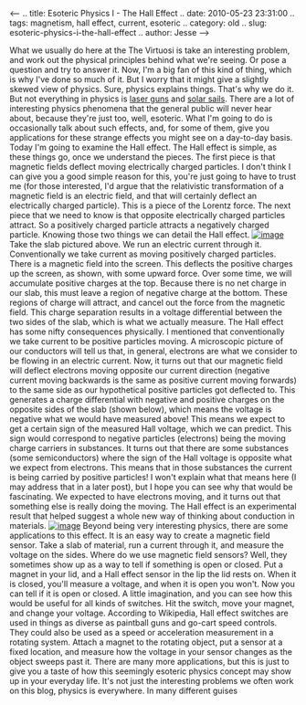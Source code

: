<--
.. title: Esoteric Physics I - The Hall Effect
.. date: 2010-05-23 23:31:00
.. tags: magnetism, hall effect, current, esoteric
.. category: old
.. slug: esoteric-physics-i-the-hall-effect
.. author: Jesse
-->


What we usually do here at the The Virtuosi is take an interesting
problem, and work out the physical principles behind what we're seeing.
Or pose a question and try to answer it. Now, I'm a big fan of this kind
of thing, which is why I've done so much of it. But I worry that it
might give a slightly skewed view of physics. Sure, physics explains
things. That's why we do it. But not everything in physics is [laser
guns](http://thevirtuosi.blogspot.com/2010/04/laser-gun-recoil-follow-up.html)
and [solar
sails](http://thevirtuosi.blogspot.com/2010/05/solar-sails-i.html).
There are a lot of interesting physics phenomena that the general public
will never hear about, because they're just too, well, esoteric. What
I'm going to do is occasionally talk about such effects, and, for some
of them, give you applications for these strange effects you might see
on a day-to-day basis. Today I'm going to examine the Hall effect. The
Hall effect is simple, as these things go, once we understand the
pieces. The first piece is that magnetic fields deflect moving
electrically charged particles. I don't think I can give you a good
simple reason for this, you're just going to have to trust me (for those
interested, I'd argue that the relativistic transformation of a magnetic
field is an electric field, and that will certainly deflect an
electrically charged particle). This is a piece of the Lorentz force.
The next piece that we need to know is that opposite electrically
charged particles attract. So a positively charged particle attracts a
negatively charged particle. Knowing those two things we can detail the
Hall effect.
[![image](http://4.bp.blogspot.com/_SYZpxZOlcb0/S_nxJSw3bQI/AAAAAAAAABU/Mi2_jDtskus/s320/Hall+effect+pos.JPG)](http://4.bp.blogspot.com/_SYZpxZOlcb0/S_nxJSw3bQI/AAAAAAAAABU/Mi2_jDtskus/s1600/Hall+effect+pos.JPG)
Take the slab pictured above. We run an electric current through it.
Conventionally we take current as moving positively charged particles.
There is a magnetic field into the screen. This deflects the positive
charges up the screen, as shown, with some upward force. Over some time,
we will accumulate positive charges at the top. Because there is no net
charge in our slab, this must leave a region of negative charge at the
bottom. These regions of charge will attract, and cancel out the force
from the magnetic field. This charge separation results in a voltage
differential between the two sides of the slab, which is what we
actually measure. The Hall effect has some nifty consequences
physically. I mentioned that conventionally we take current to be
positive particles moving. A microscopic picture of our conductors will
tell us that, in general, electrons are what we consider to be flowing
in an electric current. Now, it turns out that our magnetic field will
deflect electrons moving opposite our current direction (negative
current moving backwards is the same as positive current moving
forwards) to the same side as our hypothetical positive particles got
deflected to. This generates a charge differential with negative and
positive charges on the opposite sides of the slab (shown below), which
means the voltage is negative what we would have measured above! This
means we expect to get a certain sign of the measured Hall voltage,
which we can predict. This sign would correspond to negative particles
(electrons) being the moving charge carriers in substances. It turns out
that there are some substances (some semiconductors) where the sign of
the Hall voltage is opposite what we expect from electrons. This means
that in those substances the current is being carried by positive
particles! I won't explain what that means here (I may address that in a
later post), but I hope you can see why that would be fascinating. We
expected to have electrons moving, and it turns out that something else
is really doing the moving. The Hall effect is an experimental result
that helped suggest a whole new way of thinking about conduction in
materials.
[![image](http://2.bp.blogspot.com/_SYZpxZOlcb0/S_nxRTxhhoI/AAAAAAAAABc/AJGpkjd-iWU/s320/Hall+effect+neg.JPG)](http://2.bp.blogspot.com/_SYZpxZOlcb0/S_nxRTxhhoI/AAAAAAAAABc/AJGpkjd-iWU/s1600/Hall+effect+neg.JPG)
Beyond being very interesting physics, there are some applications to
this effect. It is an easy way to create a magnetic field sensor. Take a
slab of material, run a current through it, and measure the voltage on
the sides. Where do we use magnetic field sensors? Well, they sometimes
show up as a way to tell if something is open or closed. Put a magnet in
your lid, and a Hall effect sensor in the lip the lid rests on. When it
is closed, you'll measure a voltage, and when it is open you won't. Now
you can tell if it is open or closed. A little imagination, and you can
see how this would be useful for all kinds of switches. Hit the switch,
move your magnet, and change your voltage. According to Wikipedia, Hall
effect switches are used in things as diverse as paintball guns and
go-cart speed controls. They could also be used as a speed or
acceleration measurement in a rotating system. Attach a magnet to the
rotating object, put a sensor at a fixed location, and measure how the
voltage in your sensor changes as the object sweeps past it. There are
many more applications, but this is just to give you a taste of how this
seemingly esoteric physics concept may show up in your everyday life.
It's not just the interesting problems we often work on this blog,
physics is everywhere. In many different guises
